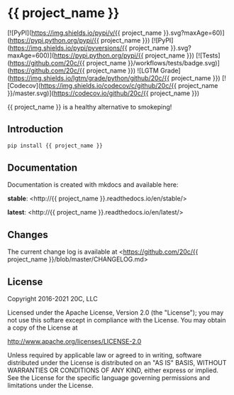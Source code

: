 
# {{ project_name }}

[![PyPI](https://img.shields.io/pypi/v/{{ project_name }}.svg?maxAge=60)](https://pypi.python.org/pypi/{{ project_name }})
[![PyPI](https://img.shields.io/pypi/pyversions/{{ project_name }}.svg?maxAge=600)](https://pypi.python.org/pypi/{{ project_name }})
[![Tests](https://github.com/20c/{{ project_name }}/workflows/tests/badge.svg)](https://github.com/20c/{{ project_name }})
![LGTM Grade](https://img.shields.io/lgtm/grade/python/github/20c/{{ project_name }})
[![Codecov](https://img.shields.io/codecov/c/github/20c/{{ project_name }}/master.svg)](https://codecov.io/github/20c/{{ project_name }})

{{ project_name }} is a healthy alternative to smokeping!

## Introduction

```sh
pip install {{ project_name }}
```

## Documentation

Documentation is created with mkdocs and available here:

**stable**: <http://{{ project_name }}.readthedocs.io/en/stable/>

**latest**: <http://{{ project_name }}.readthedocs.io/en/latest/>


## Changes

The current change log is available at <https://github.com/20c/{{ project_name }}/blob/master/CHANGELOG.md>


## License

Copyright 2016-2021 20C, LLC

Licensed under the Apache License, Version 2.0 (the "License");
you may not use this softare except in compliance with the License.
You may obtain a copy of the License at

   http://www.apache.org/licenses/LICENSE-2.0

Unless required by applicable law or agreed to in writing, software
distributed under the License is distributed on an "AS IS" BASIS,
WITHOUT WARRANTIES OR CONDITIONS OF ANY KIND, either express or implied.
See the License for the specific language governing permissions and
limitations under the License.

